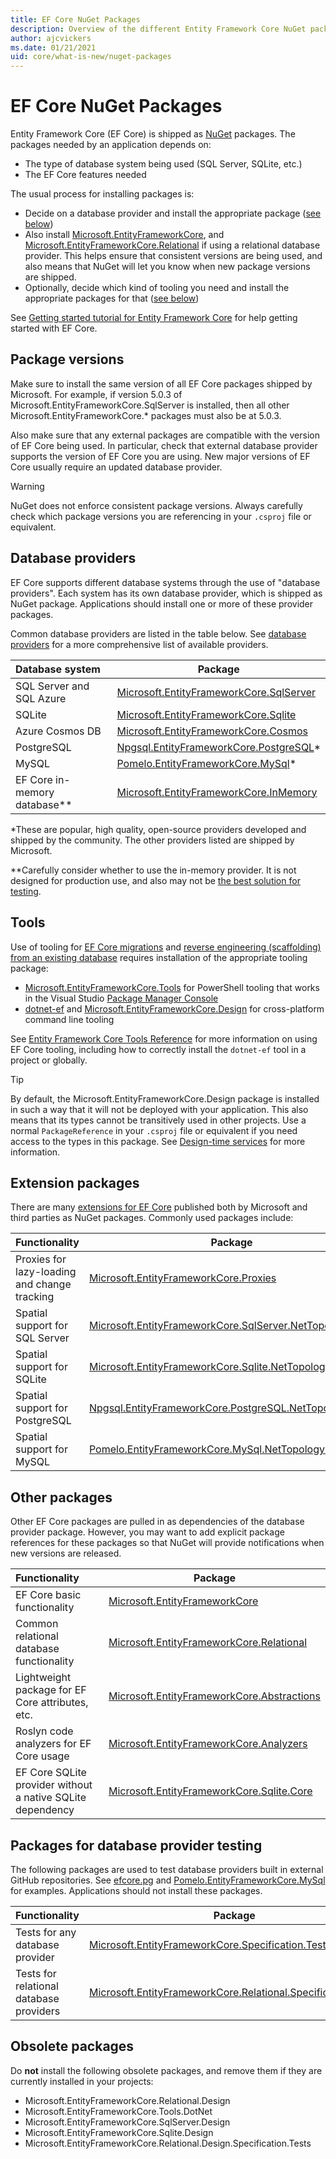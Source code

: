 ```yaml
---
title: EF Core NuGet Packages
description: Overview of the different Entity Framework Core NuGet packages
author: ajcvickers
ms.date: 01/21/2021
uid: core/what-is-new/nuget-packages
---
```


# EF Core NuGet Packages

Entity Framework Core (EF Core) is shipped as [NuGet](https://www.nuget.org/) packages. The packages needed by an application depends on:

- The type of database system being used (SQL Server, SQLite, etc.)
- The EF Core features needed

The usual process for installing packages is:

- Decide on a database provider and install the appropriate package ([see below](#database-providers))
- Also install [Microsoft.EntityFrameworkCore](https://www.nuget.org/packages/Microsoft.EntityFrameworkCore/), and [Microsoft.EntityFrameworkCore.Relational](https://www.nuget.org/packages/Microsoft.EntityFrameworkCore.Relational/) if using a relational database provider. This helps ensure that consistent versions are being used, and also means that NuGet will let you know when new package versions are shipped.
- Optionally, decide which kind of tooling you need and install the appropriate packages for that ([see below](#tools))

See [Getting started tutorial for Entity Framework Core](xref:core/get-started/overview/first-app) for help getting started with EF Core.

## Package versions

Make sure to install the same version of all EF Core packages shipped by Microsoft. For example, if version 5.0.3 of Microsoft.EntityFrameworkCore.SqlServer is installed, then all other Microsoft.EntityFrameworkCore.* packages must also be at 5.0.3.

Also make sure that any external packages are compatible with the version of EF Core being used. In particular, check that external database provider supports the version of EF Core you are using. New major versions of EF Core usually require an updated database provider.

> [!WARNING]
> NuGet does not enforce consistent package versions. Always carefully check which package versions you are referencing in your `.csproj` file or equivalent.

## Database providers

EF Core supports different database systems through the use of "database providers". Each system has its own database provider, which is shipped as NuGet package. Applications should install one or more of these provider packages.

Common database providers are listed in the table below. See [database providers](xref:core/providers/index) for a more comprehensive list of available providers.

| Database system                   | Package
|:----------------------------------|----------------------
| SQL Server and SQL Azure          | [Microsoft.EntityFrameworkCore.SqlServer](https://www.nuget.org/packages/Microsoft.EntityFrameworkCore.SqlServer)
| SQLite                            | [Microsoft.EntityFrameworkCore.Sqlite](https://www.nuget.org/packages/Microsoft.EntityFrameworkCore.Sqlite)
| Azure Cosmos DB                   | [Microsoft.EntityFrameworkCore.Cosmos](https://www.nuget.org/packages/Microsoft.EntityFrameworkCore.Cosmos)
| PostgreSQL                        | [Npgsql.EntityFrameworkCore.PostgreSQL](https://www.nuget.org/packages/Npgsql.EntityFrameworkCore.PostgreSQL/)*
| MySQL                             | [Pomelo.EntityFrameworkCore.MySql](https://www.nuget.org/packages/Pomelo.EntityFrameworkCore.MySql/)*
| EF Core in-memory database**      | [Microsoft.EntityFrameworkCore.InMemory](https://www.nuget.org/packages/Microsoft.EntityFrameworkCore.InMemory)

*These are popular, high quality, open-source providers developed and shipped by the community. The other providers listed are shipped by Microsoft.

**Carefully consider whether to use the in-memory provider. It is not designed for production use, and also may not be [the best solution for testing](xref:core/testing/index).

## Tools

Use of tooling for [EF Core migrations](xref:core/managing-schemas/migrations/index) and [reverse engineering (scaffolding) from an existing database](xref:core/managing-schemas/scaffolding) requires installation of the appropriate tooling package:

- [Microsoft.EntityFrameworkCore.Tools](https://www.nuget.org/packages/Microsoft.EntityFrameworkCore.Tools/) for PowerShell tooling that works in the Visual Studio [Package Manager Console](/nuget/consume-packages/install-use-packages-powershell)
- [dotnet-ef](https://www.nuget.org/packages/dotnet-ef/) and [Microsoft.EntityFrameworkCore.Design](https://www.nuget.org/packages/Microsoft.EntityFrameworkCore.Design/) for cross-platform command line tooling

See [Entity Framework Core Tools Reference](xref:core/cli/index) for more information on using EF Core tooling, including how to correctly install the `dotnet-ef` tool in a project or globally.

> [!TIP]
> By default, the Microsoft.EntityFrameworkCore.Design package is installed in such a way that it will not be deployed with your application. This also means that its types cannot be transitively used in other projects. Use a normal `PackageReference` in your `.csproj` file or equivalent if you need access to the types in this package. See [Design-time services](xref:core/cli/services) for more information.

## Extension packages

There are many [extensions for EF Core](xref:core/extensions/index) published both by Microsoft and third parties as NuGet packages. Commonly used packages include:

| Functionality                                | Package | Additional dependencies
|:---------------------------------------------|---------|------------------------
| Proxies for lazy-loading and change tracking | [Microsoft.EntityFrameworkCore.Proxies](https://www.nuget.org/packages/Microsoft.EntityFrameworkCore.Proxies/) | [Castle.Core](https://www.nuget.org/packages/Castle.Core/)
| Spatial support for SQL Server               | [Microsoft.EntityFrameworkCore.SqlServer.NetTopologySuite](https://www.nuget.org/packages/Microsoft.EntityFrameworkCore.SqlServer.NetTopologySuite/) | [NetTopologySuite](https://www.nuget.org/packages/NetTopologySuite/) and [NetTopologySuite.IO.SqlServerBytes](https://www.nuget.org/packages/NetTopologySuite.IO.SqlServerBytes/)
| Spatial support for SQLite                   | [Microsoft.EntityFrameworkCore.Sqlite.NetTopologySuite](https://www.nuget.org/packages/Microsoft.EntityFrameworkCore.Sqlite.NetTopologySuite/) | [NetTopologySuite](https://www.nuget.org/packages/NetTopologySuite/) and [NetTopologySuite.IO.SpatiaLite](https://www.nuget.org/packages/NetTopologySuite.IO.SpatiaLite/)
| Spatial support for PostgreSQL               | [Npgsql.EntityFrameworkCore.PostgreSQL.NetTopologySuite](https://www.nuget.org/packages/Npgsql.EntityFrameworkCore.PostgreSQL.NetTopologySuite) | [NetTopologySuite](https://www.nuget.org/packages/NetTopologySuite/) and [NetTopologySuite.IO.PostGIS](https://www.nuget.org/packages/NetTopologySuite.IO.PostGIS/) (via [Npgsql.NetTopologySuite](https://www.nuget.org/packages/Npgsql.NetTopologySuite/))
| Spatial support for MySQL                    | [Pomelo.EntityFrameworkCore.MySql.NetTopologySuite](https://www.nuget.org/packages/Pomelo.EntityFrameworkCore.MySql.NetTopologySuite) | [NetTopologySuite](https://www.nuget.org/packages/NetTopologySuite/)

## Other packages

Other EF Core packages are pulled in as dependencies of the database provider package. However, you may want to add explicit package references for these packages so that NuGet will provide notifications when new versions are released.

| Functionality                                              | Package
|:-----------------------------------------------------------|--------
| EF Core basic functionality                                | [Microsoft.EntityFrameworkCore](https://www.nuget.org/packages/Microsoft.EntityFrameworkCore/)
| Common relational database functionality                   | [Microsoft.EntityFrameworkCore.Relational](https://www.nuget.org/packages/Microsoft.EntityFrameworkCore.Relational/)
| Lightweight package for EF Core attributes, etc.           | [Microsoft.EntityFrameworkCore.Abstractions](https://www.nuget.org/packages/Microsoft.EntityFrameworkCore.Abstractions/)
| Roslyn code analyzers for EF Core usage                    | [Microsoft.EntityFrameworkCore.Analyzers](https://www.nuget.org/packages/Microsoft.EntityFrameworkCore.Analyzers/)
| EF Core SQLite provider without a native SQLite dependency | [Microsoft.EntityFrameworkCore.Sqlite.Core](https://www.nuget.org/packages/Microsoft.EntityFrameworkCore.Sqlite.Core/)

## Packages for database provider testing

The following packages are used to test database providers built in external GitHub repositories. See [efcore.pg](https://github.com/npgsql/efcore.pg) and [Pomelo.EntityFrameworkCore.MySql](https://github.com/PomeloFoundation/Pomelo.EntityFrameworkCore.MySql) for examples. Applications should not install these packages.

| Functionality                                              | Package
|:-----------------------------------------------------------|--------
| Tests for any database provider                            | [Microsoft.EntityFrameworkCore.Specification.Tests](https://www.nuget.org/packages/Microsoft.EntityFrameworkCore.Specification.Tests/)
| Tests for relational database providers                    | [Microsoft.EntityFrameworkCore.Relational.Specification.Tests](https://www.nuget.org/packages/Microsoft.EntityFrameworkCore.Relational.Specification.Tests/)

## Obsolete packages

Do **not** install the following obsolete packages, and remove them if they are currently installed in your projects:

- Microsoft.EntityFrameworkCore.Relational.Design
- Microsoft.EntityFrameworkCore.Tools.DotNet
- Microsoft.EntityFrameworkCore.SqlServer.Design
- Microsoft.EntityFrameworkCore.Sqlite.Design
- Microsoft.EntityFrameworkCore.Relational.Design.Specification.Tests
